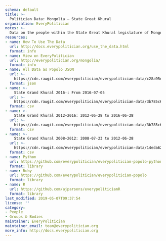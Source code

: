 ```yaml
---
schema: default
title: >-
  Politician Data: Mongolia — State Great Khural
organization: EveryPolitician
notes: >-
  Data on the people within the State Great Khural legislature of Mongolia.
resources:
- name: How To Use The Data
  url: http://docs.everypolitician.org/use_the_data.html
  format: info
- name: View on EveryPolitician
  url: http://everypolitician.org/mongolia/
  format: info
- name: All Data as Popolo JSON
  url: >-
    https://cdn.rawgit.com/everypolitician/everypolitician-data/c28a95d815787d993effd490a6041ec5cd7fb596/data/Mongolia/Assembly/ep-popolo-v1.0.json
  format: json
- name: >-
    State Grand Khural 2016-: From 2016-07-05
  url: >-
    https://cdn.rawgit.com/everypolitician/everypolitician-data/3b785c6b253d4a8b6390117add367243899cff53/data/Mongolia/Assembly/term-2016.csv
  format: csv
- name: >-
    State Grand Khural 2012–2016: 2012-06-28 to 2016-06-28
  url: >-
    https://cdn.rawgit.com/everypolitician/everypolitician-data/3b785c6b253d4a8b6390117add367243899cff53/data/Mongolia/Assembly/term-2012.csv
  format: csv
- name: >-
    State Grand Khural 2008–2012: 2008-07-23 to 2012-06-28
  url: >-
    https://cdn.rawgit.com/everypolitician/everypolitician-data/14eda629327a139ba6233735069e02b3dcebace6/data/Mongolia/Assembly/term-2008.csv
  format: csv
- name: Python
  url: https://github.com/everypolitician/everypolitician-popolo-python
  format: library
- name: Ruby
  url: https://github.com/everypolitician/everypolitician-popolo
  format: library
- name: R
  url: https://github.com/ajparsons/everypoliticianR
  format: library
last_modified: 2019-05-07T09:37:54
license: ''
category:
- People
- Groups & Bodies
maintainer: EveryPolitician
maintainer_email: team@everypolitician.org
more_info: http://docs.everypolitician.org
---
```

